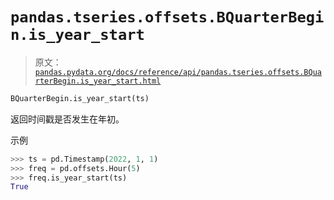 # `pandas.tseries.offsets.BQuarterBegin.is_year_start`

> 原文：[`pandas.pydata.org/docs/reference/api/pandas.tseries.offsets.BQuarterBegin.is_year_start.html`](https://pandas.pydata.org/docs/reference/api/pandas.tseries.offsets.BQuarterBegin.is_year_start.html)

```py
BQuarterBegin.is_year_start(ts)
```

返回时间戳是否发生在年初。

示例

```py
>>> ts = pd.Timestamp(2022, 1, 1)
>>> freq = pd.offsets.Hour(5)
>>> freq.is_year_start(ts)
True 
```
